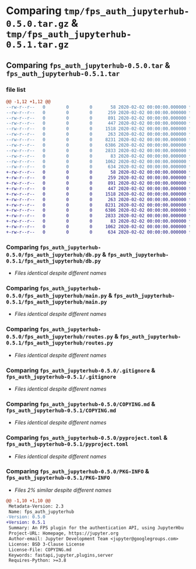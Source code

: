 # Comparing `tmp/fps_auth_jupyterhub-0.5.0.tar.gz` & `tmp/fps_auth_jupyterhub-0.5.1.tar.gz`

## Comparing `fps_auth_jupyterhub-0.5.0.tar` & `fps_auth_jupyterhub-0.5.1.tar`

### file list

```diff
@@ -1,12 +1,12 @@
--rw-r--r--   0        0        0       58 2020-02-02 00:00:00.000000 fps_auth_jupyterhub-0.5.0/fps_auth_jupyterhub/__init__.py
--rw-r--r--   0        0        0      259 2020-02-02 00:00:00.000000 fps_auth_jupyterhub-0.5.0/fps_auth_jupyterhub/config.py
--rw-r--r--   0        0        0      891 2020-02-02 00:00:00.000000 fps_auth_jupyterhub-0.5.0/fps_auth_jupyterhub/db.py
--rw-r--r--   0        0        0      447 2020-02-02 00:00:00.000000 fps_auth_jupyterhub-0.5.0/fps_auth_jupyterhub/launch.py
--rw-r--r--   0        0        0     1518 2020-02-02 00:00:00.000000 fps_auth_jupyterhub-0.5.0/fps_auth_jupyterhub/main.py
--rw-r--r--   0        0        0      263 2020-02-02 00:00:00.000000 fps_auth_jupyterhub-0.5.0/fps_auth_jupyterhub/models.py
--rw-r--r--   0        0        0     8231 2020-02-02 00:00:00.000000 fps_auth_jupyterhub-0.5.0/fps_auth_jupyterhub/routes.py
--rw-r--r--   0        0        0     6386 2020-02-02 00:00:00.000000 fps_auth_jupyterhub-0.5.0/.gitignore
--rw-r--r--   0        0        0     2833 2020-02-02 00:00:00.000000 fps_auth_jupyterhub-0.5.0/COPYING.md
--rw-r--r--   0        0        0       83 2020-02-02 00:00:00.000000 fps_auth_jupyterhub-0.5.0/README.md
--rw-r--r--   0        0        0     1062 2020-02-02 00:00:00.000000 fps_auth_jupyterhub-0.5.0/pyproject.toml
--rw-r--r--   0        0        0      634 2020-02-02 00:00:00.000000 fps_auth_jupyterhub-0.5.0/PKG-INFO
+-rw-r--r--   0        0        0       58 2020-02-02 00:00:00.000000 fps_auth_jupyterhub-0.5.1/fps_auth_jupyterhub/__init__.py
+-rw-r--r--   0        0        0      259 2020-02-02 00:00:00.000000 fps_auth_jupyterhub-0.5.1/fps_auth_jupyterhub/config.py
+-rw-r--r--   0        0        0      891 2020-02-02 00:00:00.000000 fps_auth_jupyterhub-0.5.1/fps_auth_jupyterhub/db.py
+-rw-r--r--   0        0        0      447 2020-02-02 00:00:00.000000 fps_auth_jupyterhub-0.5.1/fps_auth_jupyterhub/launch.py
+-rw-r--r--   0        0        0     1518 2020-02-02 00:00:00.000000 fps_auth_jupyterhub-0.5.1/fps_auth_jupyterhub/main.py
+-rw-r--r--   0        0        0      263 2020-02-02 00:00:00.000000 fps_auth_jupyterhub-0.5.1/fps_auth_jupyterhub/models.py
+-rw-r--r--   0        0        0     8231 2020-02-02 00:00:00.000000 fps_auth_jupyterhub-0.5.1/fps_auth_jupyterhub/routes.py
+-rw-r--r--   0        0        0     6386 2020-02-02 00:00:00.000000 fps_auth_jupyterhub-0.5.1/.gitignore
+-rw-r--r--   0        0        0     2833 2020-02-02 00:00:00.000000 fps_auth_jupyterhub-0.5.1/COPYING.md
+-rw-r--r--   0        0        0       83 2020-02-02 00:00:00.000000 fps_auth_jupyterhub-0.5.1/README.md
+-rw-r--r--   0        0        0     1062 2020-02-02 00:00:00.000000 fps_auth_jupyterhub-0.5.1/pyproject.toml
+-rw-r--r--   0        0        0      634 2020-02-02 00:00:00.000000 fps_auth_jupyterhub-0.5.1/PKG-INFO
```

### Comparing `fps_auth_jupyterhub-0.5.0/fps_auth_jupyterhub/db.py` & `fps_auth_jupyterhub-0.5.1/fps_auth_jupyterhub/db.py`

 * *Files identical despite different names*

### Comparing `fps_auth_jupyterhub-0.5.0/fps_auth_jupyterhub/main.py` & `fps_auth_jupyterhub-0.5.1/fps_auth_jupyterhub/main.py`

 * *Files identical despite different names*

### Comparing `fps_auth_jupyterhub-0.5.0/fps_auth_jupyterhub/routes.py` & `fps_auth_jupyterhub-0.5.1/fps_auth_jupyterhub/routes.py`

 * *Files identical despite different names*

### Comparing `fps_auth_jupyterhub-0.5.0/.gitignore` & `fps_auth_jupyterhub-0.5.1/.gitignore`

 * *Files identical despite different names*

### Comparing `fps_auth_jupyterhub-0.5.0/COPYING.md` & `fps_auth_jupyterhub-0.5.1/COPYING.md`

 * *Files identical despite different names*

### Comparing `fps_auth_jupyterhub-0.5.0/pyproject.toml` & `fps_auth_jupyterhub-0.5.1/pyproject.toml`

 * *Files identical despite different names*

### Comparing `fps_auth_jupyterhub-0.5.0/PKG-INFO` & `fps_auth_jupyterhub-0.5.1/PKG-INFO`

 * *Files 2% similar despite different names*

```diff
@@ -1,10 +1,10 @@
 Metadata-Version: 2.3
 Name: fps_auth_jupyterhub
-Version: 0.5.0
+Version: 0.5.1
 Summary: An FPS plugin for the authentication API, using JupyterHbu
 Project-URL: Homepage, https://jupyter.org
 Author-email: Jupyter Development Team <jupyter@googlegroups.com>
 License: BSD 3-Clause License
 License-File: COPYING.md
 Keywords: fastapi,jupyter,plugins,server
 Requires-Python: >=3.8
```

